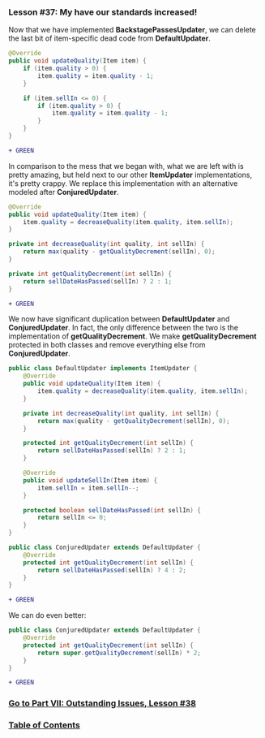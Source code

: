 ### Lesson #37: My have our standards increased!
Now that we have implemented **BackstagePassesUpdater**, we can delete the last bit of item-specific dead code from **DefaultUpdater**. 
```java
@Override
public void updateQuality(Item item) {     
    if (item.quality > 0) {
        item.quality = item.quality - 1;
    }

    if (item.sellIn <= 0) {
        if (item.quality > 0) {
            item.quality = item.quality - 1;
        }
    }
}
```
```diff
+ GREEN
```
In comparison to the mess that we began with, what we are left with is pretty amazing, but held next to our other **ItemUpdater** implementations, it's pretty crappy.  We replace this implementation with an alternative modeled after **ConjuredUpdater**.
```java
@Override
public void updateQuality(Item item) {
    item.quality = decreaseQuality(item.quality, item.sellIn);
}

private int decreaseQuality(int quality, int sellIn) {     
    return max(quality - getQualityDecrement(sellIn), 0);
}

private int getQualityDecrement(int sellIn) {
    return sellDateHasPassed(sellIn) ? 2 : 1;
}
```
```diff
+ GREEN
```
We now have significant duplication between **DefaultUpdater** and **ConjuredUpdater**.  In fact, the only difference between the two is the implementation of **getQualityDecrement**.  We make **getQualityDecrement** protected in both classes and remove everything else from **ConjuredUpdater**.
```java
public class DefaultUpdater implements ItemUpdater {
    @Override
    public void updateQuality(Item item) {
        item.quality = decreaseQuality(item.quality, item.sellIn);
    }

    private int decreaseQuality(int quality, int sellIn) {
        return max(quality - getQualityDecrement(sellIn), 0);
    }

    protected int getQualityDecrement(int sellIn) {
        return sellDateHasPassed(sellIn) ? 2 : 1;
    }

    @Override
    public void updateSellIn(Item item) {
        item.sellIn = item.sellIn--;
    }

    protected boolean sellDateHasPassed(int sellIn) {
        return sellIn <= 0;
    }
}
```
```java
public class ConjuredUpdater extends DefaultUpdater {
    @Override 
    protected int getQualityDecrement(int sellIn) {
        return sellDateHasPassed(sellIn) ? 4 : 2;
    }
}
```
```diff
+ GREEN
```
We can do even better:
```java
public class ConjuredUpdater extends DefaultUpdater {
    @Override
    protected int getQualityDecrement(int sellIn) {
        return super.getQualityDecrement(sellIn) * 2;
    }
}
```
```diff
+ GREEN
```
### [Go to Part VII: Outstanding Issues, Lesson #38](https://github.com/d215steinberg/GildedRose-Java/tree/Lesson%2338)
### [Table of Contents](https://github.com/d215steinberg/GildedRose-Java/blob/startPoint/Table%20of%20Contents.md)